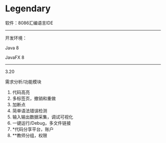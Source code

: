 # Legendary

软件：8086汇编语言IDE

---
开发环境：

Java 8

JavaFX 8

---
3.20

需求分析/功能模块

1. 代码高亮
2. 多标签页，撤销和重做
3. 加断点
4. 简单语法错误检测
5. 输入输出数据采集，调试可视化
6. 一键运行/Debug，多文件链接
7. *代码分享平台，账户
8. **教师分组，权限

